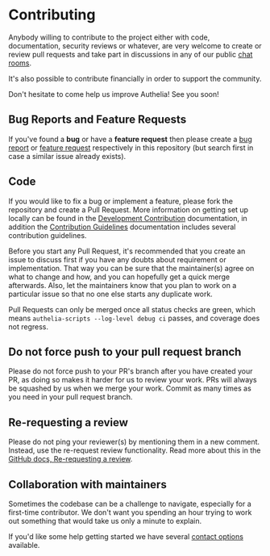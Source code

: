 # Contributing

Anybody willing to contribute to the project either with code, documentation, security reviews or whatever, are very
welcome to create or review pull requests and take part in discussions in any of our public
[chat rooms](README.md#contact-options).

It's also possible to contribute financially in order to support the community.

Don't hesitate to come help us improve Authelia! See you soon!

## Bug Reports and Feature Requests

If you've found a **bug** or have a **feature request** then please create a
[bug report](https://www.authelia.com/l/bug) or [feature request](https://www.authelia.com/l/fr) respectively in this
repository (but search first in case a similar issue already exists).

## Code

If you would like to fix a bug or implement a feature, please fork the repository and create a Pull Request.
More information on getting set up locally can be found in the
[Development Contribution](https://www.authelia.com/contributing/development/introduction/) documentation, in addition
the [Contribution Guidelines](https://www.authelia.com/contributing/guidelines/introduction/) documentation includes
several contribution guidelines.

Before you start any Pull Request, it's recommended that you create an issue to discuss first if you have any doubts
about requirement or implementation. That way you can be sure that the maintainer(s) agree on what to change and how,
and you can hopefully get a quick merge afterwards. Also, let the maintainers know that you plan to work on a particular
issue so that no one else starts any duplicate work.

Pull Requests can only be merged once all status checks are green, which means `authelia-scripts --log-level debug ci`
passes, and coverage does not regress.

## Do not force push to your pull request branch

Please do not force push to your PR's branch after you have created your PR, as doing so makes it harder for us to
review your work. PRs will always be squashed by us when we merge your work. Commit as many times as you need in your
pull request branch.

## Re-requesting a review

Please do not ping your reviewer(s) by mentioning them in a new comment.
Instead, use the re-request review functionality.
Read more about this in the [GitHub docs, Re-requesting a review](https://docs.github.com/en/free-pro-team@latest/github/collaborating-with-issues-and-pull-requests/incorporating-feedback-in-your-pull-request#re-requesting-a-review).

## Collaboration with maintainers

Sometimes the codebase can be a challenge to navigate, especially for a first-time contributor. We don't want you
spending an hour trying to work out something that would take us only a minute to explain.

If you'd like some help getting started we have several [contact options](README.md#contact-options) available.
